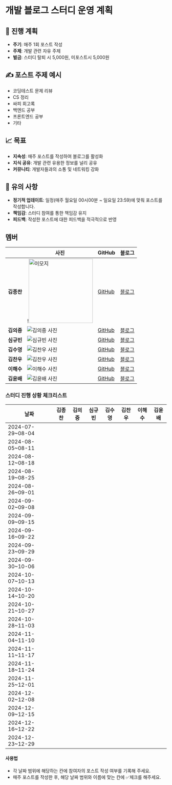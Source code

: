 # 개발 블로그 스터디 운영 계획


## 📅 진행 계획

* **주기**: 매주 1회 포스트 작성
* **주제**: 개발 관련 자유 주제
* **벌금**: 스터디 탈퇴 시 5,000원, 미포스트시 5,000원

## ✍️ 포스트 주제 예시

* 코딩테스트 문제 리뷰
* CS 정리
* 싸피 회고록
* 백엔드 공부
* 프론트엔드 공부
* 기타

## 📈 목표

* **지속성**: 매주 포스트를 작성하여 블로그를 활성화
* **지식 공유**: 개발 관련 유용한 정보를 널리 공유
* **커뮤니티**: 개발자들과의 소통 및 네트워킹 강화

## 📌 유의 사항

* **정기적 업데이트**: 일정(매주 월요일 00시00분 ~ 일요일 23:59)에 맞춰 포스트를 작성합니다.
* **책임감**: 스터디 참여를 통한 책임감 유지
* **피드백**: 작성한 포스트에 대한 피드백을 적극적으로 반영


## 멤버
|            | 사진               | GitHub                    | 블로그                   |
|------------|--------------------|---------------------------|--------------------------|
| **김종찬** | !<img src="https://github.com/user-attachments/assets/b3ea5d97-1c50-4929-8df2-2810183843c9" alt="이모지" width="200"/>    | [GitHub](https://github.com/jongchan0109) | [블로그](https://velog.io/@jongchan) |
| **김의중** | ![김의중 사진]()    | [GitHub](https://github.com/kimdevspace) | [블로그]()   |
| **심규빈** | ![심규빈 사진]()    | [GitHub](https://github.com/SIM-GYUBIN) | [블로그]() |
| **김수영** | ![김찬우 사진]()    | [GitHub](https://github.com/dongaseu) | [블로그]() |
| **김찬우** | ![김찬우 사진]()    | [GitHub](https://github.com/chanu2) | [블로그]() |
| **이해수** | ![이해수 사진]()    | [GitHub](https://github.com/haesoooo) | [블로그]() |
| **김윤배** | ![김윤배 사진]()    | [GitHub](https://github.com/kub938) | [블로그]() |


### 스터디 진행 상황 체크리스트

| 날짜              | 김종찬 | 김의중 | 심규빈 | 김수영 | 김찬우 | 이해수 | 김윤배 |
|-------------------|--------|--------|--------|--------|--------|--------|--------|
| 2024-07-29~08-04 |        |        |        |        |        |        |        |
| 2024-08-05~08-11 |        |        |        |        |        |        |        |
| 2024-08-12~08-18 |        |        |        |        |        |        |        |
| 2024-08-19~08-25 |        |        |        |        |        |        |        |
| 2024-08-26~09-01 |        |        |        |        |        |        |        |
| 2024-09-02~09-08 |        |        |        |        |        |        |        |
| 2024-09-09~09-15 |        |        |        |        |        |        |        |
| 2024-09-16~09-22 |        |        |        |        |        |        |        |
| 2024-09-23~09-29 |        |        |        |        |        |        |        |
| 2024-09-30~10-06 |        |        |        |        |        |        |        |
| 2024-10-07~10-13 |        |        |        |        |        |        |        |
| 2024-10-14~10-20 |        |        |        |        |        |        |        |
| 2024-10-21~10-27 |        |        |        |        |        |        |        |
| 2024-10-28~11-03 |        |        |        |        |        |        |        |
| 2024-11-04~11-10 |        |        |        |        |        |        |        |
| 2024-11-11~11-17 |        |        |        |        |        |        |        |
| 2024-11-18~11-24 |        |        |        |        |        |        |        |
| 2024-11-25~12-01 |        |        |        |        |        |        |        |
| 2024-12-02~12-08 |        |        |        |        |        |        |        |
| 2024-12-09~12-15 |        |        |        |        |        |        |        |
| 2024-12-16~12-22 |        |        |        |        |        |        |        |
| 2024-12-23~12-29 |        |        |        |        |        |        |        |

#### 사용법
- 각 날짜 범위에 해당하는 칸에 참여자의 포스트 작성 여부를 기록해 주세요.
- 매주 포스트를 작성한 후, 해당 날짜 범위와 이름에 맞는 칸에 ✅체크를 해주세요.
